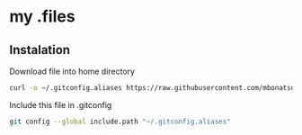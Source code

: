# my .files

## Instalation 
Download file into home directory
```bash
curl -o ~/.gitconfig.aliases https://raw.githubusercontent.com/mbonatsos/dotfiles/master/git/.gitconfig.aliases
```
Include this file in .gitconfig
```bash
git config --global include.path "~/.gitconfig.aliases"
```
